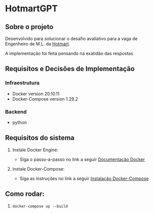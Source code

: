 # HotmartGPT

## Sobre o projeto
Desenvolvido para solucionar o desafio avaliativo para a vaga de Engenheiro de M.L. da [Hotmart](https://hotmart.com/pt-br).

A implementação foi feita pensando na exatidão das respostas 


## Requisitos e Decisões de Implementação

### Infraestrutura
* Docker version 20.10.11
* Docker-Compose version 1.29.2

### Backend
* python


## Requisitos do sistema
1. Instale Docker Engine:

    * Siga o passo-a-passo no link a seguir [Documentação Docker](https://docs.docker.com/engine/install/)

2. Instale Docker-Compose:
    
    * Siga as instruções no link a seguir  [Instalação Docker-Compose](https://docs.docker.com/compose/install/standalone/)

## Como rodar:

1. `docker-compose up --build`